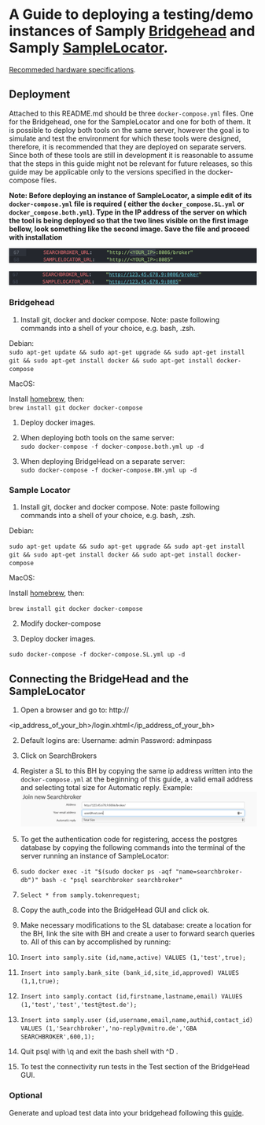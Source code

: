 # A Guide to deploying a testing/demo instances of Samply [Bridgehead](https://github.com/samply/bridgehead-deployment) and Samply [SampleLocator](https://github.com/samply/sample-locator).

[Recommeded hardware specifications](https://samply.github.io/bbmri-fhir-ig/howtoJoin.html#general-requirements).

## Deployment

Attached to this README.md should be three `docker-compose.yml` files. One for the Bridgehead, one for the SampleLocator and one for both of them. It is possible to deploy both tools on the same server, however the goal is to simulate and test the environment for which these tools were designed, therefore, it is recommended that they are deployed on separate servers. Since both of these tools are still in development it is reasonable to assume that the steps in this guide might not be relevant for future releases, so this guide may be applicable only to the versions specified in the docker-compose files.

**Note: Before deploying an instance of SampleLocator, a simple edit of its `docker-compose.yml` file is required ( either the `docker_compose.SL.yml` or `docker_compose.both.yml`). Type in the IP address of the server on which the tool is being deployed so that the two lines visible on the first image bellow, look something like the second image. Save the file and proceed with installation**

![both.docker-compose.yml](images/2021/04/both-docker-compose-yml.png)

![Example](images/2021/04/example.png)

### Bridgehead

1. Install git, docker and docker compose. Note: paste following commands into a shell of your choice, e.g. bash, .zsh.

  Debian:<br>
  `sudo apt-get update && sudo apt-get upgrade && sudo apt-get install git && sudo apt-get install docker && sudo apt-get install docker-compose`

  MacOS:

  Install [homebrew](https://brew.sh), then:<br>
  `brew install git docker docker-compose`

  1. Deploy docker images.

  2. When deploying both tools on the same server:<br>
    `sudo docker-compose -f docker-compose.both.yml up -d`

2. When deploying BridgeHead on a separate server:<br>
  `sudo docker-compose -f docker-compose.BH.yml up -d`

### Sample Locator

1. Install git, docker and docker compose. Note: paste following commands into a shell of your choice, e.g. bash, .zsh.

  Debian:

  `sudo apt-get update && sudo apt-get upgrade && sudo apt-get install git && sudo apt-get install docker && sudo apt-get install docker-compose`

  MacOS:

  Install [homebrew](https://brew.sh), then:

  `brew install git docker docker-compose`

2. Modify docker-compose

3. Deploy docker images.

`sudo docker-compose -f docker-compose.SL.yml up -d`

## Connecting the BridgeHead and the SampleLocator

1. Open a browser and go to: http://

  <ip_address_of_your_bh>/login.xhtml</ip_address_of_your_bh>

2. Default logins are: Username: admin Password: adminpass

3. Click on SearchBrokers
4. Register a SL to this BH by copying the same ip address written into the `docker-compose.yml` at the beginning of this guide, a valid email address and selecting total size for Automatic reply. Example: ![Register](images/2021/04/register.png)
5. To get the authentication code for registering, access the postgres database by copying the following commands into the terminal of the server running an instance of SampleLocator:
6. `sudo docker exec -it "$(sudo docker ps -aqf "name=searchbroker-db")" bash -c "psql searchbroker searchbroker"`
7. `Select * from samply.tokenrequest;`
8. Copy the auth_code into the BridgeHead GUI and click ok.
9. Make necessary modifications to the SL database: create a location for the BH, link the site with BH and create a user to forward search queries to. All of this can by accomplished by running:
10. `Insert into samply.site (id,name,active) VALUES (1,'test',true);`
11. `Insert into samply.bank_site (bank_id,site_id,approved) VALUES (1,1,true);`
12. `Insert into samply.contact (id,firstname,lastname,email) VALUES (1,'test','test','test@test.de');`
13. `Insert into samply.user (id,username,email,name,authid,contact_id) VALUES (1,'Searchbroker','no-reply@vmitro.de','GBA SEARCHBROKER',600,1);`
14. Quit psql with \q and exit the bash shell with ^D .
15. To test the connectivity run tests in the Test section of the BridgeHead GUI.

  ### Optional

   Generate and upload test data into your bridgehead following this [guide](https://github.com/samply/bridgehead-deployment#checking-your-newly-installed-bridgehead).
